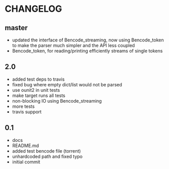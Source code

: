 # CHANGELOG


## master

- updated the interface of Bencode_streaming, now using
  Bencode_token to make the parser much simpler and the API
  less coupled
- Bencode_token, for reading/printing efficiently streams of single tokens

## 2.0
- added test deps to travis
- fixed bug where empty dict/list would not be parsed
- use ounit2 in unit tests
- make target runs all tests
- non-blocking IO using Bencode_streaming
- more tests
- travis support

## 0.1

- docs
- README.md
- added test bencode file (torrent)
- unhardcoded path and fixed typo
- initial commit

